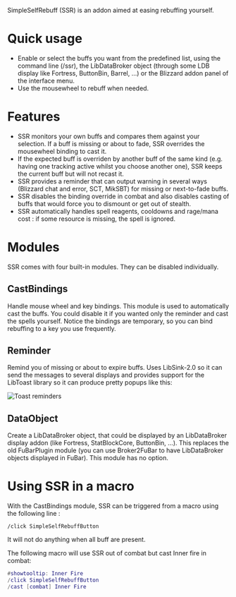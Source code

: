 SimpleSelfRebuff (SSR) is an addon aimed at easing rebuffing yourself.

# Quick usage

-   Enable or select the buffs you want from the predefined list, using the command line (/ssr), the LibDataBroker object (through some LDB display like Fortress, ButtonBin, Barrel, ...) or the Blizzard addon panel of the interface menu.
-   Use the mousewheel to rebuff when needed.

# Features

-   SSR monitors your own buffs and compares them against your selection. If a buff is missing or about to fade, SSR overrides the mousewheel binding to cast it.
-   If the expected buff is overriden by another buff of the same kind (e.g. having one tracking active whilst you choose another one), SSR keeps the current buff but will not recast it.
-   SSR provides a reminder that can output warning in several ways (Blizzard chat and error, SCT, MikSBT) for missing or next-to-fade buffs.
-   SSR disables the binding override in combat and also disables casting of buffs that would force you to dismount or get out of stealth.
-   SSR automatically handles spell reagents, cooldowns and rage/mana cost : if some resource is missing, the spell is ignored.

# Modules

SSR comes with four built-in modules. They can be disabled individually.

## CastBindings
Handle mouse wheel and key bindings. This module is used to automatically cast the buffs. You could disable it if you wanted only the reminder and cast the spells yourself. Notice the bindings are temporary, so you can bind rebuffing to a key you use frequently.

## Reminder
Remind you of missing or about to expire buffs. Uses LibSink-2.0 so it can send the messages to several displays and provides support for the LibToast library so it can produce pretty popups like this:

![Toast reminders](https://dl.dropbox.com/u/22349357/toast3.fw.png)

## DataObject
Create a LibDataBroker object, that could be displayed by an LibDataBroker display addon (like Fortress, StatBlockCore, ButtonBin, ...). This replaces the old FuBarPlugin module (you can use Broker2FuBar to have LibDataBroker objects displayed in FuBar). This module has no option.

# Using SSR in a macro

With the CastBindings module, SSR can be triggered from a macro using the following line :

`/click SimpleSelfRebuffButton`

It will not do anything when all buff are present.

The following macro will use SSR out of combat but cast Inner fire in combat:

```lua
#showtooltip: Inner Fire
/click SimpleSelfRebuffButton
/cast [combat] Inner Fire
```
